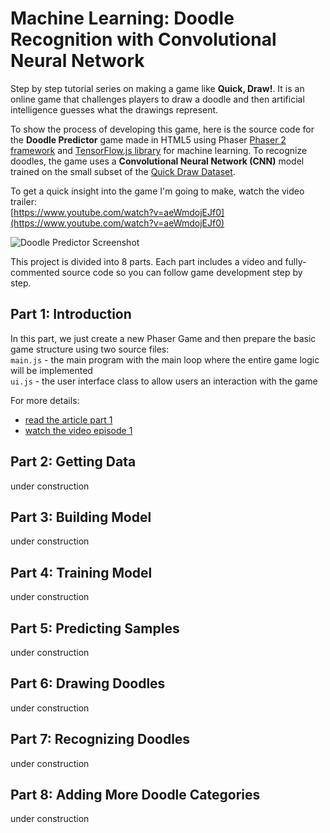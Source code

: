 # Machine Learning: Doodle Recognition with Convolutional Neural Network

Step by step tutorial series on making a game like **Quick, Draw!**. It is an online game that challenges players to draw a doodle and then artificial intelligence guesses what the drawings represent.

To show the process of developing this game, here is the source code for the **Doodle Predictor** game made in HTML5 using Phaser [Phaser 2 framework](http://phaser.io/) and [TensorFlow.js library](https://js.tensorflow.org/) for machine learning. To recognize doodles, the game uses a **Convolutional Neural Network (CNN)** model trained on the small subset of the [Quick Draw Dataset](https://quickdraw.withgoogle.com/data).

To get a quick insight into the game I'm going to make, watch the video trailer:  
[https://www.youtube.com/watch?v=aeWmdojEJf0](https://www.youtube.com/watch?v=aeWmdojEJf0)
  
![Doodle Predictor Screenshot](https://raw.githubusercontent.com/ssusnic/Machine-Learning-Doodle-Recognition/master/screenshots/machine_learning_doodle_s1_640x360.png?token=AAnc-yQtRL0YefdTjsQl3KCnZlvN8mmtks5cQM89wA%3D%3D "Doodle Predictor Screenshot")

This project is divided into 8 parts. Each part includes a video and fully-commented source code so you can follow game development step by step.


## Part 1: Introduction 

In this part, we just create a new Phaser Game and then prepare the basic game structure using two source files:  
`main.js` - the main program with the main loop where the entire game logic will be implemented  
`ui.js` - the user interface class to allow users an interaction with the game

For more details:  
* [read the article part 1](http://www.askforgametask.com/tutorial/machine-learning-doodle-recognition-part1)  
* [watch the video episode 1](https://youtu.be/P7XHzqZjXQs)


## Part 2: Getting Data

under construction


## Part 3: Building Model

under construction


## Part 4: Training Model

under construction


## Part 5: Predicting Samples

under construction


## Part 6: Drawing Doodles

under construction


## Part 7: Recognizing Doodles

under construction


## Part 8: Adding More Doodle Categories

under construction

